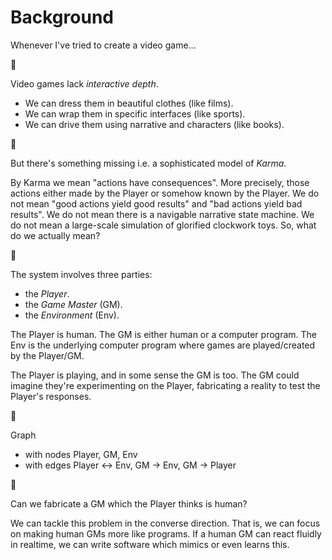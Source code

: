# Background

Whenever I've tried to create a video game...

🚧

Video games lack _interactive depth_.
- We can dress them in beautiful clothes (like films).
- We can wrap them in specific interfaces (like sports).
- We can drive them using narrative and characters (like books).

🚧

But there's something missing i.e. a sophisticated model of _Karma_.

By Karma we mean "actions have consequences".
More precisely, those actions either made by the Player or somehow known by the Player.
We do not mean "good actions yield good results" and "bad actions yield bad results".
We do not mean there is a navigable narrative state machine.
We do not mean a large-scale simulation of glorified clockwork toys.
So, what do we actually mean?

🚧

The system involves three parties:
- the _Player_.
- the _Game Master_ (GM).
- the _Environment_ (Env).

The Player is human.
The GM is either human or a computer program.
The Env is the underlying computer program where games are played/created by the Player/GM.

The Player is playing, and in some sense the GM is too.
The GM could imagine they're experimenting on the Player, fabricating a reality to test the Player's responses.

🚧

Graph
- with nodes Player, GM, Env
- with edges Player <-> Env, GM -> Env, GM -> Player

🚧

Can we fabricate a GM which the Player thinks is human?

We can tackle this problem in the converse direction.
That is, we can focus on making human GMs more like programs.
If a human GM can react fluidly in realtime, we can write software which mimics or even learns this.
